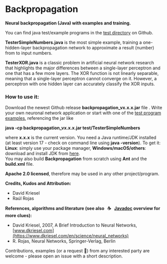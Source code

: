 # Backpropagation

**Neural backpropagation (Java) with examples and training.**

You can find java test/example programs in the 
[test directory][tester_url] on Github.

**TesterSimpleNumbers.java** is the most simple example, training a one-hidden-layer backpropagation 
network to approximate a result (number) from to input numbers.

**TesterXOR.java** is a classic problem in artificial neural network research that highlights the major differences between a single-layer perceptron and one that has a few more layers. The XOR function is not linearly separable, meaning that a single-layer perceptron cannot converge on it. However, a perceptron with one hidden layer can accurately classify the XOR inputs. 

### How to use it:
Download the newest Github release **backpropagation_vx.x.x.jar** file . Write your own neuronal network application or start
with one of the [test program examples][tester_url], referencing the jar like

**java -cp backpropagation_vx.x.x.jar test/TesterSimpleNumbers**

where **x.x.x** is the current version. You need a Java runtime/JDK installed (at least version 17 - check on command line using **java -version**).
To get it: **Linux**: simply use your package manager, **Windows/macOS/others**: download and install JDK from [here](https://openjdk.java.net/).<br/> 
You may also build **Backpropagation** from scratch using **Ant** and the **build.xml** file.<br/>

**Apache 2.0 licensed**, therefore may be used in any other project/program. 

**Credits, Kudos and Attribution:** 
 * David Kriesel
 * Raúl Rojas

**References, algorithms and literature (see also &nbsp; :coffee: &nbsp; [Javadoc][javadoc_url] overview for more clues):** 

 * David Kriesel, 2007, A Brief Introduction to Neural Networks, [www.dkriesel.com](https://www.dkriesel.com/en/science/neural_networks)
 * R. Rojas, Neural Networks, Springer-Verlag, Berlin

Contributions, examples (or a request :slightly_smiling_face:) from any interested party are welcome - please open an issue with a short description.

<!-- Repository -->

[javadoc_url]: https://raw.githack.com/openworld42/Backpropagation/master/javadoc/index.html
[tester_url]: https://github.com/openworld42/Backpropagation/tree/master/src/test

